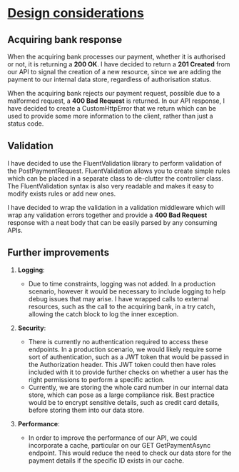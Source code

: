 # <ins>Design considerations</ins>

## **Acquiring bank response**

When the acquiring bank processes our payment, whether it is authorised or not, it is returning a **200 OK**. I have decided to return a **201 Created** from our API to signal the creation of a new resource, since we are adding the payment to our internal data store, regardless of authorisation status.

When the acquiring bank rejects our payment request, possible due to a malformed request, a **400 Bad Request** is returned. In our API response, I have decided to create a CustomHttpError that we return which can be used to provide some more information to the client, rather than just a status code.

## Validation
I have decided to use the FluentValidation library to perform validation of the PostPaymentRequest. FluentValidation allows you to create simple rules which can be placed in a separate class to de-clutter the controller class. The FluentValidation syntax is also very readable and makes it easy to modify exists rules or add new ones.

I have decided to wrap the validation in a validation middleware which will wrap any validation errors together and provide a **400 Bad Request** response with a neat body that can be easily parsed by any consuming APIs. 

## Further improvements

1. **Logging**:
   - Due to time constraints, logging was not added. In a production scenario, however it would be necessary to include logging to help debug issues that may arise. I have wrapped calls to external resources, such as the call to the acquiring bank, in a try catch, allowing the catch block to log the inner exception.
   

2. **Security**:
   - There is currently no authentication required to access these endpoints. In a production scenario, we would likely require some sort of authentication, such as a JWT token that would be passed in the Authorization header. This JWT token could then have roles included with it to provide further checks on whether a user has the right permissions to perform a specific action.
   - Currently, we are storing the whole card number in our internal data store, which can pose as a large compliance risk. Best practice would be to encrypt sensitive details, such as credit card details, before storing them into our data store.


3. **Performance**:
   - In order to improve the performance of our API, we could incorporate a cache, particular on our GET GetPaymentAsync endpoint. This would reduce the need to check our data store for the payment details if the specific ID exists in our cache.